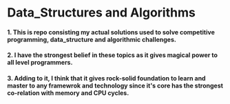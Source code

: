Data_Structures and Algorithms  
==========================================
#### 1. This is repo consisting my actual solutions used to solve competitive programming, data_structure and algorithmic challenges.
#### 2. I have the strongest belief in these topics as it gives magical power to all level programmers.
#### 3. Adding to it, I think that it gives rock-solid foundation to learn and master to any framewrok and technology since it's core has the strongest co-relation with memory and CPU cycles.
